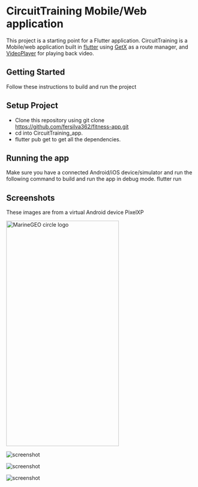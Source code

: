 # CircuitTraining Mobile/Web application

This project is a starting point for a Flutter application. CircuitTraining is a Mobile/web application built in [flutter](https://flutter.dev/?gclid=CjwKCAjw3oqoBhAjEiwA_UaLtjMOM-9oW1E0kgXzdbBEu78dUJy5AziNKSh4F7gr_mlctzlfvtXW6hoCiAcQAvD_BwE&gclsrc=aw.ds) using [GetX](https://pub.dev/packages/get) as a route manager, and [VideoPlayer](https://pub.dev/packages/video_player) for playing back video.

## Getting Started
Follow these instructions to build and run the project

## Setup Project
-	Clone this repository using git clone https://github.com/fersilva362/fitness-app.git 
-	cd into CircuitTraining_app.
-	flutter pub get to get all the dependencies.
  
## Running the app
Make sure you have a connected Android/iOS device/simulator and run the following command to build and run the app in debug mode.
flutter run

## Screenshots 
These images are from a virtual Android device PixelXP

<img src="https://github.com/fersilva362/fitness-app/assets/78646102/9eddb3a0-2459-4353-a455-35f6f51c5228" alt="MarineGEO circle logo" style="height: 600px; width:300px;"/>

![screenshot](https://github.com/fersilva362/fitness-app/assets/78646102/9eddb3a0-2459-4353-a455-35f6f51c5228)

![screenshot](https://github.com/fersilva362/fitness-app/assets/78646102/53223aa0-03c8-4527-a0ec-684eaba98201)

![screenshot](https://github.com/fersilva362/fitness-app/assets/78646102/43059b74-e5c6-47ef-a7c9-392cfe175869)



